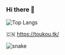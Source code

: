 ### Hi there 👋

![Top Langs](https://github-readme-stats.vercel.app/api/top-langs/?username=BigBaiDog&locale=cn&layout=compact)

🇨🇳 https://toukou.tk/

![snake](https://cdn.jsdelivr.net/gh/BigBaiDog/BigBaiDog/assets/github-contribution-grid-snake.svg)
